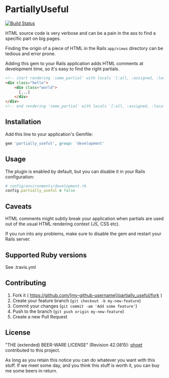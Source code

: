 # PartiallyUseful

[![Build Status](https://img.shields.io/travis/phoet/partially_useful/master.svg)](https://travis-ci.org/phoet/partially_useful)

HTML source code is very verbose and can be a pain in the ass to find a specific part on big pages.

Finding the origin of a piece of HTML in the Rails `app/views` directory can be tedious and error prone.

Adding this gem to your Rails application adds HTML comments at development time, so it's easy to find the right partials.

```html
<!-- start rendering 'some_partial' with locals '[:all, :assigned, :locals]'-->
<div class="hello">
    <div class="world">
      [...]
    </div>
</div>
<!-- end rendering 'some_partial' with locals '[:all, :assigned, :locals]'-->
```

## Installation

Add this line to your application's Gemfile:

```ruby
gem 'partially_useful', group: 'development'
```

## Usage

The plugin is enabled by default, but you can disable it in your Rails configuration:

```ruby
# config/environments/development.rb
config.partially_useful = false
```

## Caveats

HTML comments might subtly break your application when partials are used out of the usual HTML rendering context (JS, CSS etc).

If you run into any problems, make sure to disable the gem and restart your Rails server.

## Supported Ruby versions

See .travis.yml

## Contributing

1. Fork it ( https://github.com/[my-github-username]/partially_useful/fork )
2. Create your feature branch (`git checkout -b my-new-feature`)
3. Commit your changes (`git commit -am 'Add some feature'`)
4. Push to the branch (`git push origin my-new-feature`)
5. Create a new Pull Request

## License

"THE (extended) BEER-WARE LICENSE" (Revision 42.0815): [phoet](mailto:ps@nofail.de) contributed to this project.

As long as you retain this notice you can do whatever you want with this stuff.
If we meet some day, and you think this stuff is worth it, you can buy me some beers in return.
